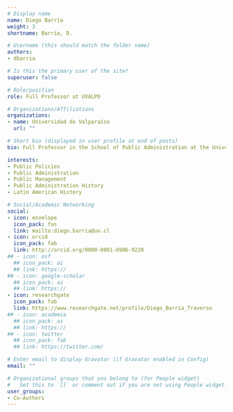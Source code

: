 ```yaml
---
# Display name
name: Diego Barría
weight: 3
shortname: Barría, D.

# Username (this should match the folder name)
authors:
- dbarria

# Is this the primary user of the site?
superuser: false

# Role/position
role: Full Professor at UVALPO

# Organizations/Affiliations
organizations:
- name: Universidad de Valparaíso
  url: ""

# Short bio (displayed in user profile at end of posts)
bio: Full Professor in the School of Public Administration at the Universidad de Valparaíso.

interests:
- Public Policies
- Public Administration
- Public Management
- Public Administration History
- Latin American History

# Social/Academic Networking
social:
- icon: envelope
  icon_pack: fas
  link: mailto:diego.barria@uv.cl
- icon: orcid
  icon_pack: fab
  link: http://orcid.org/0000-0001-8906-9220
## - icon: osf
  ## icon_pack: ai
  ## link: https://
## - icon: google-scholar
  ## icon_pack: ai
  ## link: https://
- icon: researchgate
  icon_pack: fab
  link: https://www.researchgate.net/profile/Diego_Barria_Traverso
## - icon: academia
  ## icon_pack: ai
  ## link: https://
## - icon: twitter
  ## icon_pack: fab
  ## link: https://twitter.com/

# Enter email to display Gravatar (if Gravatar enabled in Config)
email: ""

# Organizational groups that you belong to (for People widget)
#   Set this to `[]` or comment out if you are not using People widget.
user_groups:
- Co-Authors
---
```

